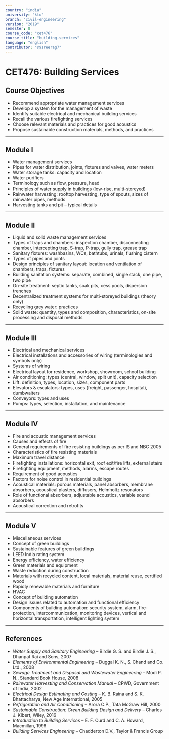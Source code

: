 ```yaml
---
country: "india"
university: "ktu"
branch: "civil-engineering"
version: "2019"
semester: 8
course_code: "cet476"
course_title: "building-services"
language: "english"
contributor: "@9sreerag7"
---
```


# CET476: Building Services

## Course Objectives

- Recommend appropriate water management services  
- Develop a system for the management of waste  
- Identify suitable electrical and mechanical building services  
- Recall the various firefighting services  
- Choose relevant materials and practices for good acoustics  
- Propose sustainable construction materials, methods, and practices  

---

## Module I

- Water management services  
- Pipes for water distribution, joints, fixtures and valves, water meters  
- Water storage tanks: capacity and location  
- Water purifiers  
- Terminology such as flow, pressure, head  
- Principles of water supply in buildings (low-rise, multi-storeyed)  
- Rainwater harvesting: rooftop harvesting, type of spouts, sizes of rainwater pipes, methods  
- Harvesting tanks and pit – typical details  

---

## Module II

- Liquid and solid waste management services  
- Types of traps and chambers: inspection chamber, disconnecting chamber, intercepting trap, S-trap, P-trap, gully trap, grease trap  
- Sanitary fixtures: washbasins, WCs, bathtubs, urinals, flushing cistern  
- Types of pipes and joints  
- Design principles of sanitary layout: location and ventilation of chambers, traps, fixtures  
- Building sanitation systems: separate, combined, single stack, one pipe, two pipe  
- On-site treatment: septic tanks, soak pits, cess pools, dispersion trenches  
- Decentralized treatment systems for multi-storeyed buildings (theory only)  
- Recycling grey water: practices  
- Solid waste: quantity, types and composition, characteristics, on-site processing and disposal methods  

---

## Module III

- Electrical and mechanical services  
- Electrical installations and accessories of wiring (terminologies and symbols only)  
- Systems of wiring  
- Electrical layout for residence, workshop, showroom, school building  
- Air conditioning: types (central, window, split unit), capacity selection  
- Lift: definition, types, location, sizes, component parts  
- Elevators & escalators: types, uses (freight, passenger, hospital), dumbwaiters  
- Conveyors: types and uses  
- Pumps: types, selection, installation, and maintenance  

---

## Module IV

- Fire and acoustic management services  
- Causes and effects of fire  
- General requirements of fire resisting buildings as per IS and NBC 2005  
- Characteristics of fire resisting materials  
- Maximum travel distance  
- Firefighting installations: horizontal exit, roof exit/fire lifts, external stairs  
- Firefighting equipment, methods, alarms, escape routes  
- Requirement of good acoustics  
- Factors for noise control in residential buildings  
- Acoustical materials: porous materials, panel absorbers, membrane absorbers, acoustical plasters, diffusers, Helmholtz resonators  
- Role of functional absorbers, adjustable acoustics, variable sound absorbers  
- Acoustical correction and retrofits  

---

## Module V

- Miscellaneous services  
- Concept of green buildings  
- Sustainable features of green buildings  
- LEED India rating system  
- Energy efficiency, water efficiency  
- Green materials and equipment  
- Waste reduction during construction  
- Materials with recycled content, local materials, material reuse, certified wood  
- Rapidly renewable materials and furniture  
- HVAC  
- Concept of building automation  
- Design issues related to automation and functional efficiency  
- Components of building automation: security system, alarm, fire-protection, intercommunication, monitoring devices, vertical and horizontal transportation, intelligent lighting system  

---

## References

- *Water Supply and Sanitary Engineering* – Birdie G. S. and Birdie J. S., Dhanpat Rai and Sons, 2007  
- *Elements of Environmental Engineering* – Duggal K. N., S. Chand and Co. Ltd., 2008  
- *Sewage Treatment and Disposal and Wastewater Engineering* – Modi P. N., Standard Book House, 2008  
- *Rainwater Harvesting and Conservation Manual* – CPWD, Government of India, 2002  
- *Electrical Design Estimating and Costing* – K. B. Raina and S. K. Bhattacharya, New Age International, 2005  
- *Refrigeration and Air Conditioning* – Arora C.P., Tata McGraw Hill, 2000  
- *Sustainable Construction: Green Building Design and Delivery* – Charles J. Kibert, Wiley, 2016  
- *Introduction to Building Services* – E. F. Curd and C. A. Howard, Macmillan, 1996  
- *Building Services Engineering* – Chadderton D.V., Taylor & Francis Group  
